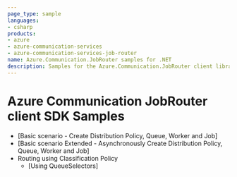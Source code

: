 ```yaml
---
page_type: sample
languages:
- csharp
products:
- azure
- azure-communication-services
- azure-communication-services-job-router
name: Azure.Communication.JobRouter samples for .NET
description: Samples for the Azure.Communication.JobRouter client library
---
```


# Azure Communication JobRouter client SDK Samples
- [Basic scenario - Create Distribution Policy, Queue, Worker and Job]<!-- TODO: Update after merge to main - (./Sample1_HelloWorld.md)-->
- [Basic scenario Extended - Asynchronously Create Distribution Policy, Queue, Worker and Job]<!-- TODO: Update after merge to main -  (./Sample1_HelloWorldAsync.md)-->
- Routing using Classification Policy
    - [Using QueueSelectors]<!-- TODO: Update after merge to main - (./Sample2_ClassificationWithQueueSelector.md) -->
